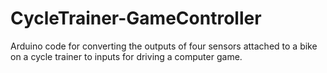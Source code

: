 CycleTrainer-GameController
===========================

Arduino code for converting the outputs of four sensors attached to a bike on a cycle trainer to inputs for driving a computer game.

